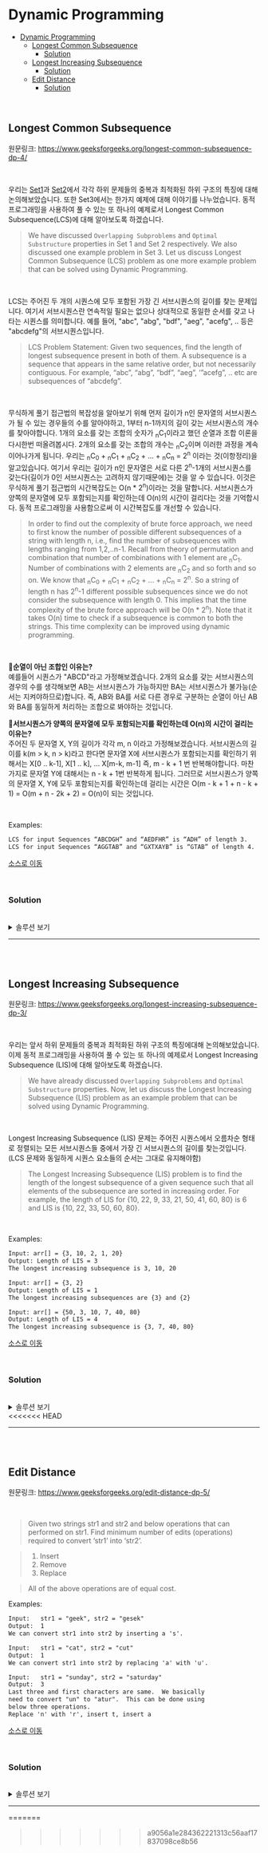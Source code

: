 # Dynamic Programming

- [Dynamic Programming](#dynamic-programming)
  - [Longest Common Subsequence](#longest-common-subsequence)
    - [Solution](#solution)
  - [Longest Increasing Subsequence](#longest-increasing-subsequence)
    - [Solution](#solution-1)
  - [Edit Distance](#edit-distance)
    - [Solution](#solution-2)

<br>

## Longest Common Subsequence
원문링크: https://www.geeksforgeeks.org/longest-common-subsequence-dp-4/

<br>

우리는 [Set1](https://www.geeksforgeeks.org/overlapping-subproblems-property-in-dynamic-programming-dp-1/)과 [Set2](https://www.geeksforgeeks.org/optimal-substructure-property-in-dynamic-programming-dp-2/)에서 각각 하위 문제들의 중복과 최적화된 하위 구조의 특징에 대해 논의해보았습니다. 또한 Set3에서는 한가지 예제에 대해 이야기를 나누었습니다. 동적 프로그래밍을 사용하여 풀 수 있는 또 하나의 예제로서 Longest Common Subsequence(LCS)에 대해 알아보도록 하겠습니다.
> We have discussed `Overlapping Subproblems` and `Optimal Substructure` properties in Set 1 and Set 2 respectively. We also discussed one example problem in Set 3. Let us discuss Longest Common Subsequence (LCS) problem as one more example problem that can be solved using Dynamic Programming.

<br>

LCS는 주어진 두 개의 시퀀스에 모두 포함된 가장 긴 서브시퀀스의 길이를 찾는 문제입니다. 여기서 서브시퀀스란 연속적일 필요는 없으나 상대적으로 동일한 순서를 갖고 나타는 시퀀스를 의미합니다. 예를 들어, "abc", "abg", "bdf", "aeg", "acefg", .. 등은 "abcdefg"의 서브시퀀스입니다.
> LCS Problem Statement: Given two sequences, find the length of longest subsequence present in both of them. A subsequence is a sequence that appears in the same relative order, but not necessarily contiguous. For example, “abc”, “abg”, “bdf”, “aeg”, ‘”acefg”, .. etc are subsequences of “abcdefg”. 

<br>

무식하게 풀기 접근법의 복잡성을 알아보기 위해 먼저 길이가 n인 문자열의 서브시퀀스가 될 수 있는 경우들의 수를 알아야하고, 1부터 n-1까지의 길이 갖는 서브시퀀스의 개수를 찾아야합니다. 1개의 요소를 갖는 조합의 숫자가 <sub>n</sub>C<sub>1</sub>이라고 했던 순열과 조합 이론을 다시한번 떠올려봅시다. 2개의 요소를 갖는 조합의 개수는 <sub>n</sub>C<sub>2</sub>이며 이러한 과정을 계속 이어나가게 됩니다. 우리는 <sub>n</sub>C<sub>0</sub> + <sub>n</sub>C<sub>1</sub> + <sub>n</sub>C<sub>2</sub> + ... + <sub>n</sub>C<sub>n</sub> = 2<sup>n</sup> 이라는 것(이항정리)을 알고있습니다. 여기서 우리는 길이가 n인 문자열은 서로 다른 2<sup>n</sup>-1개의 서브시퀀스를 갖는다(길이가 0인 서브시퀀스는 고려하지 않기때문에)는 것을 알 수 있습니다. 이것은 무식하게 풀기 접근법의 시간복잡도는 O(n * 2<sup>n</sup>)이라는 것을 말합니다. 서브시퀀스가 양쪽의 문자열에 모두 포함되는지를 확인하는데 O(n)의 시간이 걸리다는 것을 기억합시다. 동적 프로그래밍을 사용함으로써 이 시간복잡도를 개선할 수 있습니다.
> In order to find out the complexity of brute force approach, we need to first know the number of possible different subsequences of a string with length n, i.e., find the number of subsequences with lengths ranging from 1,2,..n-1. Recall from theory of permutation and combination that number of combinations with 1 element are <sub>n</sub>C<sub>1</sub>. Number of combinations with 2 elements are <sub>n</sub>C<sub>2</sub> and so forth and so on. We know that <sub>n</sub>C<sub>0</sub> + <sub>n</sub>C<sub>1</sub> + <sub>n</sub>C<sub>2</sub> + ... + <sub>n</sub>C<sub>n</sub> = 2<sup>n</sup>. So a string of length n has 2<sup>n</sup>-1 different possible subsequences since we do not consider the subsequence with length 0. This implies that the time complexity of the brute force approach will be O(n * 2<sup>n</sup>). Note that it takes O(n) time to check if a subsequence is common to both the strings. This time complexity can be improved using dynamic programming.

<br>

💭<B>순열이 아닌 조합인 이유는?</B>  
예를들어 시퀀스가 "ABCD"라고 가정해보겠습니다. 2개의 요소를 갖는 서브시퀀스의 경우의 수를 생각해보면 AB는 서브시퀀스가 가능하지만 BA는 서브시퀀스가 불가능(순서는 지켜야하므로)합니다. 즉, AB와 BA를 서로 다른 경우로 구분하는 순열이 아닌 AB와 BA를 동일하게 처리하는 조합으로 봐야하는 것입니다.

💭<B>서브시퀀스가 양쪽의 문자열에 모두 포함되는지를 확인하는데 O(n)의 시간이 걸리는 이유는?</B>  
주어진 두 문자열 X, Y의 길이가 각각 m, n 이라고 가정해보겠습니다. 서브시퀀스의 길이를 k(m > k, n > k)라고 한다면 문자열 X에 서브시퀀스가 포함되는지를 확인하기 위해서는 X[0 .. k-1], X[1 .. k], ... X[m-k, m-1] 즉, m - k + 1 번 반복해야합니다. 마찬가지로 문자열 Y에 대해서는 n - k + 1번 반복하게 됩니다. 그러므로 서브시퀀스가 양쪽의 문자열 X, Y에 모두 포함되는지를 확인하는데 걸리는 시간은 O(m - k + 1 + n - k + 1) = O(m + n - 2k + 2) = O(n)이 되는 것입니다.

<br>

Examples:
```diff
LCS for input Sequences “ABCDGH” and “AEDFHR” is “ADH” of length 3.  
LCS for input Sequences “AGGTAB” and “GXTXAYB” is “GTAB” of length 4.  
```

[소스로 이동](https://github.com/chelseafandev/geeksforgeeks/blob/main/DynamicProgramming/LongestCommonSubsequence.cpp)

<br>
  
### Solution

<br>

<details>
<summary>솔루션 보기</summary>
<div markdown="1">

<br>

이 문제에 대한 단순한 솔루션은 주어진 두개의 시퀀스의 모든 서브시퀀스를 생성하고 매칭되는 가장 긴 서브시퀀스를 찾는 것입니다. 이 솔루션은 지수 레벨의 시간복잡도를 갖습니다. 이 문제가 어떻게 동적 프로그래밍 문제의 중요한 특성 모두를 가지고 있는지를 살펴보도록 하겠습니다.
> The naive solution for this problem is to generate all subsequences of both given sequences and find the longest matching subsequence. This solution is exponential in term of time complexity. Let us see how this problem possesses both important properties of a Dynamic Programming (DP) Problem.

<br>

1) Optimal Substructure:  
입력 시퀀스가 길이가 m인 X[0..m-1], 길이 n인 Y[0..n-1] 라고 해보겠습니다. 그리고 L(X[0..m-1], Y[0..n-1])은 시퀀스 X와 Y의 LCS의 길이를 나타냅니다. 이어지는 내용은 L(X[0..m-1], Y[0..n-1])의 재귀적인 정의에대한 것입니다.
> Let the input sequences be X[0..m-1] and Y[0..n-1] of lengths m and n respectively. And let L(X[0..m-1], Y[0..n-1]) be the length of LCS of the two sequences X and Y. Following is the recursive definition of L(X[0..m-1], Y[0..n-1]).

<br>

만약 두 시퀀스의 마지막 문자가 서로 매칭된다고 한다면 L(X[0..m-1], Y[0..n-1]) = 1 + L(X[0..m-2], Y[0..n-2])이라고 할 수 있습니다.
> If last characters of both sequences match (or X[m-1] == Y[n-1]) then L(X[0..m-1], Y[0..n-1]) = 1 + L(X[0..m-2], Y[0..n-2])

<br>

만약 두 시퀀스의 마지막 문자가 서로 매칭되지 않는다고 하면 L(X[0..m-1], Y[0..n-1]) = MAX ( L(X[0..m-2], Y[0..n-1]), L(X[0..m-1], Y[0..n-2]) )이라고 할 수 있습니다.
> If last characters of both sequences do not match (or X[m-1] != Y[n-1]) then L(X[0..m-1], Y[0..n-1]) = MAX ( L(X[0..m-2], Y[0..n-1]), L(X[0..m-1], Y[0..n-2]) )

> Examples:
> 1) Consider the input strings “AGGTAB” and “GXTXAYB”. Last characters match for the strings. So length of LCS can be written as: L(“AGGTAB”, “GXTXAYB”) = 1 + L(“AGGTA”, “GXTXAY”)
> 2) Consider the input strings “ABCDGH” and “AEDFHR. Last characters do not match for the strings. So length of LCS can be written as: L(“ABCDGH”, “AEDFHR”) = MAX ( L(“ABCDG”, “AEDFHR”), L(“ABCDGH”, “AEDFH”) )

<br>

그러므로 LCS 문제는 메인 문제가 서브 문제들의 솔루션으로 해결이 가능한 최적화된 하위구조 특성을 갖고 있습니다.
> So the LCS problem has optimal substructure property as the main problem can be solved using solutions to subproblems.

<br>

2) Overlapping Subproblems:  
아래 코드는 단순한 재귀 호출로 구현된 LCS 문제의 솔루션입니다. 구현 내용은 단순히 위에서 언급했던 재귀적인 구조를 따릅니다.
> Following is simple recursive implementation of the LCS problem. The implementation simply follows the recursive structure mentioned above.

```cpp
#include <iostream>
#include <algorithm>

int lcs (const char* X, const char* Y, int m, int n)
{
	if (m == 0 || n == 0)
    {
        return 0;
    }
		
	if (X[m-1] == Y[n-1])
    {
        return 1 + lcs(X, Y, m-1, n-1);
    }
	else
    {
        return std::max(lcs(X, Y, m, n-1), lcs(X, Y, m-1, n));
    }
}

int main()
{
    std::string X = "AGGTAB";
    std::string Y = "GXTXAYB";

	int m = X.length();
	int n = Y.length();
	
	std::cout << "Length of LCS is "<< lcs(X.c_str(), Y.c_str(), m, n) << std::endl;
	return 0;
}
```

Output:
```diff
Length of LCS is 4
```

<br>

위 코드의 재귀적인 접근 방식의 worst case의 시간복잡도는 O(2<sup>n</sup>) 이며, worst case는 X와 Y가 서로 매칭되는 문자가 하나도 없는 경우에 발생합니다.
> Time complexity of the above naive recursive approach is O(2<sup>n</sup>) in worst case and worst case happens when all characters of X and Y mismatch i.e., length of LCS is 0.

<br>

위의 구현을 고려하여 입력 문자열이 "AXYT"와 "AYZX"라고 했을때 아래와 같은 부분 재귀 트리 형태를 생각해볼 수 있습니다.
> Considering the above implementation, following is a partial recursion tree for input strings “AXYT” and “AYZX”

```
                        lcs("AXYT", "AYZX")
                       /                 
         lcs("AXY", "AYZX")            lcs("AXYT", "AYZ")
         /                              /               
lcs("AX", "AYZX") lcs("AXY", "AYZ")   lcs("AXY", "AYZ") lcs("AXYT", "AY")
```

<br>

위 트리를 보면, 동일한 lcs("AXY", "AYZ") 연산이 2번 있습니다. 우리가 만약 완전한 형태의 재귀 트리를 그려본다고 하면, 아주 많은 서브문제들이 동일한 연산을 반복하고 있다는 것을 볼 수 있을겁니다. 그러므로 이 문제는 하위구조의 중복 특성이 존재하며 동일한 서브문제들의 재연산은 Memoization(top down) 또는 Tabulation(bottom up)을 사용하여 피할 수 있습니다. 
> In the above partial recursion tree, lcs(“AXY”, “AYZ”) is being solved twice. If we draw the complete recursion tree, then we can see that there are many subproblems which are solved again and again. So this problem has Overlapping Substructure property and recomputation of same subproblems can be avoided by either using Memoization or Tabulation.

<br>

아래 코드는 Tabulation 방식으로 구현된 LCS 문제입니다.
> Following is a tabulated implementation for the LCS problem.
```cpp
#include <iostream>
#include <algorithm>

int lcs(const char *X, const char *Y, int m, int n)
{
    int L[m + 1][n + 1];

    // Following steps build L[m+1][n+1] in bottom up fashion. Note that L[i][j] contains length of LCS of X[0..i-1] and Y[0..j-1]
    for (int i = 0; i <= m; i++)
    {
        for (int j = 0; j <= n; j++)
        {
            if (i == 0 || j == 0)
            {
                L[i][j] = 0;
            }
            else if (X[i - 1] == Y[j - 1])
            {
                L[i][j] = L[i - 1][j - 1] + 1;
            }
            else
            {
                L[i][j] = std::max(L[i - 1][j], L[i][j - 1]);
            }
        }
    }

    // L[m][n] contains length of LCS for X[0..n-1] and Y[0..m-1]
    return L[m][n];
}

int main()
{
    std::string X = "AGGTAB";
    std::string Y = "GXTXAYB";

    int m = X.length();
    int n = Y.length();

    std::cout << "Length of LCS is " << lcs(X.c_str(), Y.c_str(), m, n) << std::endl;

    return 0;
}
```

Output:
```diff
Length of LCS is 4
```

<br>

Tabulation 방식으로 구현된 위 코드의 시간복잡도느 O(mn)이고 이는 단순 재귀 구현의 worst case보다 훨씬 빠릅니다.
> Time Complexity of the above implementation is O(mn) which is much better than the worst-case time complexity of Naive Recursive implementation.

</div>
</details>

---

<br>
<br>

## Longest Increasing Subsequence
원문링크: https://www.geeksforgeeks.org/longest-increasing-subsequence-dp-3/

<br>

우리는 앞서 하위 문제들의 중복과 최적화된 하위 구조의 특징에대해 논의해보았습니다. 이제 동적 프로그래밍을 사용하여 풀 수 있는 또 하나의 예제로서 Longest Increasing Subsequence (LIS)에 대해 알아보도록 하겠습니다.
> We have already discussed `Overlapping Subproblems` and `Optimal Substructure` properties. Now, let us discuss the Longest Increasing Subsequence (LIS) problem as an example problem that can be solved using Dynamic Programming.

<br>

Longest Increasing Subsequence (LIS) 문제는 주어진 시퀀스에서 오름차순 형태로 정렬되는 모든 서브시퀀스들 중에서 가장 긴 서브시퀀스의 길이를 찾는것입니다. (LCS 문제와 동일하게 시퀀스 요소들의 순서는 그대로 유지해야함)
> The Longest Increasing Subsequence (LIS) problem is to find the length of the longest subsequence of a given sequence such that all elements of the subsequence are sorted in increasing order. For example, the length of LIS for {10, 22, 9, 33, 21, 50, 41, 60, 80} is 6 and LIS is {10, 22, 33, 50, 60, 80}. 

<br>

Examples:
```diff
Input: arr[] = {3, 10, 2, 1, 20}
Output: Length of LIS = 3
The longest increasing subsequence is 3, 10, 20

Input: arr[] = {3, 2}
Output: Length of LIS = 1
The longest increasing subsequences are {3} and {2}

Input: arr[] = {50, 3, 10, 7, 40, 80}
Output: Length of LIS = 4
The longest increasing subsequence is {3, 7, 40, 80}
```

[소스로 이동](https://github.com/chelseafandev/geeksforgeeks/blob/main/DynamicProgramming/LongestIncreasingSubsequence.cpp)

<br>

### Solution

<br>

<details>
<summary>솔루션 보기</summary>
<div markdown="1">

<br>

Method1: Recursion  
arr[0..n-1]은 입력 배열이고 L(i)는 index i번째 까지의 LIS의 길이(즉, LIS의 마지막 요소가 arr[i]라는 의미)라고 해보겠습니다.
> Let arr[0..n-1] be the input array and L(i) be the length of the LIS ending at index i such that arr[i] is the last element of the LIS.

<br>

그렇다면 L(i)는 아래와 같이 재귀적으로 작성할 수 있습니다.
> Then, L(i) can be recursively written as:
```diff
L(i) = 1 + max( L(j) ) where 0 < j < i and arr[j] < arr[i]; or
L(i) = 1, if no such j exists.
```

<br>

주어진 배열에서 LIS를 찾기 위해서는 max(L(i)) (0 < i < n ) 값을 반환해야합니다. index i번쨰까지의 LIS의 길이는 index i 이전까지의 인덱스들로 끝나는 모든 LIS의 최대값보다는 1이 더 큰 값이 될 것입니다. 단 이때 j < i이며, arr[j] < arr[i] 입니다. 그러므로 LIS 문제는 메인 문제가 서브 문제들의 솔루션으로 해결이 가능한 최적화된 하위구조 특성을 만족한다고 볼 수 있습니다.
> To find the LIS for a given array, we need to return max(L(i)) where 0 < i < n. Formally, the length of the longest increasing subsequence ending at index i, will be 1 greater than the maximum of lengths of all longest increasing subsequences ending at indices before i, where arr[j] < arr[i] (j < i). Thus, we see the LIS problem satisfies the optimal substructure property as the main problem can be solved using solutions to subproblems.

<br>

아래있는 재귀 트리는 이 접근방식을 더욱 명확하게 만들어 줄 것입니다:
> The recursive tree given below will make the approach clearer:
```diff
Input  : arr[] = {3, 10, 2, 11}
f(i): Denotes LIS of subarray ending at index 'i'

(LIS(1)=1)

      f(4)  {f(4) = 1 + max(f(1), f(2), f(3))}
  /    |    \
f(1)  f(2)  f(3) {f(3) = 1, f(2) and f(1) are > f(3)}
       |      |  \
      f(1)  f(2)  f(1) {f(2) = 1 + max(f(1)}
              |
            f(1) {f(1) = 1}
```

<br>

아래 소스 코드는 재귀적인 접근 방식의 구현입니다.
> Below is the implementation of the recursive approach:
```cpp
#include <iostream>
#include <vector>

/*
To make use of recursive calls, this function must return two things:
1) Length of LIS ending with element arr[n-1]. We use max_ending_here for this purpose
2) Overall maximum as the LIS may end with an element before arr[n-1] max_ref is used this purpose. The value of LIS of full array of size n is stored in *max_ref which is our final result
*/
int _lis(const std::vector<int>& v, int n, int *max_ref)
{
    // Base case
    if (n == 1)
    {
        return 1;
    }

    // 'max_ending_here' is length of LIS ending with v[n-1]
    int res, max_ending_here = 1;

    // Recursively get all LIS ending with v[0], v[1] ... v[n-2]. If v[i-1] is smaller than v[n-1], and max ending with v[n-1] needs to be updated, then update it
    for (int i = 1; i < n; i++)
    {
        res = _lis(v, i, max_ref);
        if (v[i - 1] < v[n - 1] && res + 1 > max_ending_here)
        {
            max_ending_here = res + 1;
        }   
    }

    // Compare max_ending_here with the overall max. And update the overall max if needed
    if (*max_ref < max_ending_here)
    {
        *max_ref = max_ending_here;
    }

    // Return length of LIS ending with v[n-1]
    return max_ending_here;
}

// The wrapper function for _lis()
int lis(const std::vector<int>& v, int n)
{
    // The max variable holds the result
    int max = 1;

    // The function _lis() stores its result in max
    _lis(v, n, &max);

    // returns max
    return max;
}

int main()
{
    std::vector<int> input = {10, 22, 9, 33, 21, 50, 41, 60};
    std::cout << "Length of lis is " << lis(input, input.size()) << std::endl;
    return 0;
}
```

Output:
```diff
Length of lis is 5
```

<br>

Method2: Dynamic Programming  
위에서 살펴본 재귀적 솔루션은 동일한 해결 과정을 반복하는 수많은 하위문제들이 존재한다는 것을 알게됐습니다. 그러므로 이 문제는 하위구조의 중복 특성이 존재하며 동일한 서브문제들의 재연산은 Memoization(top down) 또는 Tabulation(bottom up)을 사용하여 피할 수 있습니다.
> We can see that there are many subproblems in the above recursive solution which are solved again and again. So this problem has Overlapping Substructure property and recomputation of same subproblems can be avoided by either using Memoization or Tabulation.

<br>

해당 접근 방식의 시뮬레이션은 이 사실을 명확히 해줍니다:
> The simulation of approach will make things clear:
```diff
Input  : arr[] = {3, 10, 2, 11}
LIS[] = {1, 1, 1, 1} (initially)

Iteration-wise simulation :
  1. arr[2] > arr[1] {LIS[2] = max(LIS [2], LIS[1]+1)=2}
  2. arr[3] < arr[1] {No change}
  3. arr[3] < arr[2] {No change}
  4. arr[4] > arr[1] {LIS[4] = max(LIS [4], LIS[1]+1)=2}
  5. arr[4] > arr[2] {LIS[4] = max(LIS [4], LIS[2]+1)=3}
  6. arr[4] > arr[3] {LIS[4] = max(LIS [4], LIS[3]+1)=3}
```

<br>

아래 소스 코드에서 처럼 tabulation을 사용하여 하위문제들의 재연산을 피할 수 있습니다.
> We can avoid recomputation of subproblems by using tabulation as shown in the below code: 
```cpp
#include <iostream>
#include <vector>

class Solution
{
public:
    int lis(int n, const std::vector<int> &v)
    {
        // lis값을 tabulation(bottom-up)하기위해 사용하는 변수
        int l[n];
        for (int i = 0; i < n; i++)
        {
            l[i] = 1; // 최소 본인의 길이는 lis값이 될 수 있으므로 1로 초기화함
        }

        // tabulation!
        for (int i = 1; i < n; i++)
        {
            for (int j = 0; j < i; j++)
            {
                if (v[i] > v[j] && l[i] < l[j] + 1)
                {
                    l[i] = l[j] + 1;
                }
            }
        }

        // lis의 max값을 반환
        int result = 0;
        for (int i = 0; i < n; i++)
        {
            std::cout << "l[" << i << "] = " << l[i] << std::endl;
            if (l[i] > result)
            {
                result = l[i];
            }
        }

        return result;
    }
};

int main()
{
    std::vector<int> input = {10, 22, 9, 33, 21, 50, 41, 60};
    Solution s;
    int result = s.lis(input.size(), input);
    std::cout << "Length of lis is " << result << std::endl;
    return 0;
}
```

Output:
```diff
Length of lis is 5
```

</div>
</details>
<<<<<<< HEAD

---

<br>
<br>

## Edit Distance
원문링크: https://www.geeksforgeeks.org/edit-distance-dp-5/

<br>

> Given two strings str1 and str2 and below operations that can performed on str1. Find minimum number of edits (operations) required to convert ‘str1’ into ‘str2’.  

> 1. Insert
> 2. Remove
> 3. Replace

>All of the above operations are of equal cost. 

Examples:
```diff
Input:   str1 = "geek", str2 = "gesek"
Output:  1
We can convert str1 into str2 by inserting a 's'.

Input:   str1 = "cat", str2 = "cut"
Output:  1
We can convert str1 into str2 by replacing 'a' with 'u'.

Input:   str1 = "sunday", str2 = "saturday"
Output:  3
Last three and first characters are same.  We basically
need to convert "un" to "atur".  This can be done using
below three operations. 
Replace 'n' with 'r', insert t, insert a
```

[소스로 이동](https://github.com/chelseafandev/geeksforgeeks/blob/main/DynamicProgramming/EditDistance.cpp)

<br>

### Solution

<br>

<details>
<summary>솔루션 보기</summary>
<div markdown="1">

<br>

<!-- contents -->


</div>
</details>

---
=======
>>>>>>> a9056a1e284362221313c56aaf17837098ce8b56

